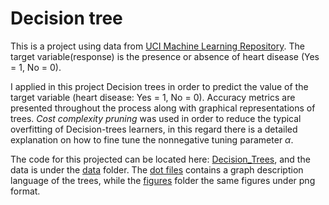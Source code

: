 # Decision tree

This is a project using data from [UCI Machine Learning Repository](https://archive.ics.uci.edu/ml/datasets). The target variable(response) is the presence or absence of heart disease (Yes = 1, No = 0).

I applied in this project Decision trees in order to predict the value of the target variable (heart disease: Yes = 1, No = 0). Accuracy metrics are presented throughout the process along with graphical representations of trees. *Cost complexity pruning* was used in order to reduce the typical overfitting of Decision-trees learners, in this regard there is a detailed explanation on how to fine tune the nonnegative tuning parameter $\alpha$.

The code for this projected can be located here: [Decision_Trees](decision_tree.ipynb), and the data is under the [data](data) folder. The [dot files](dot&#32;files) contains a graph description language of the trees, while the [figures](figures) folder the same figures under png format.
